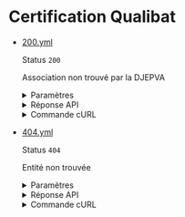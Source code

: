 # Certification Qualibat
* [200.yml](200.yml)

  Status `200`

  Association non trouvé par la DJEPVA

  <details><summary>Paramètres</summary>
  <p>

  ```json
  {
    "siret": "30613890001294"
  }
  ```

  </p>
  </details>

  <details><summary>Réponse API</summary>
  <p>

  ```json
  {
    "data": {
      "document_url": "https://github.com/etalab/siade_staging_data/blob/develop/payloads/api_entreprise_v4_qualibat_certifications_batiment//exemple-qualibat.png?raw=true",
      "document_url_expires_in": 86400,
      "date_emission": "2023-01-01",
      "date_fin_validite": "2024-02-02",
      "entity": {
        "assurance_responsabilite_travaux": {
          "nom": "GROUPAMA",
          "identifiant": "1234567890"
        },
        "assurance_responsabilite_civile": {
          "nom": "GROUPAMA",
          "identifiant": "1234567890"
        },
        "certifications": [
          {
            "code": "4322",
            "libelle": "Fabrication et pose de menuiserie intérieure en bois",
            "rge": false,
            "date_attribution": "2022-03-03"
          }
        ]
      }
    },
    "links": {
    },
    "meta": {
    }
  }
  ```

  </p>
  </details>

  <details><summary>Commande cURL</summary>
  <p>

  ```bash
  curl -H "Authorization: Bearer $token" \
    -G -d 'recipient=10000001700010' -d 'context=Contexte+de+la+requ%C3%AAte' -d 'object=Objet+de+la+requ%C3%AAte' \
    --url "https://staging.entreprise.api.gouv.fr/v4/qualibat/etablissements/30613890001294/certification_batiment"
  ```

  </p>
  </details>
* [404.yml](404.yml)

  Status `404`

  Entité non trouvée

  <details><summary>Paramètres</summary>
  <p>

  ```json
  {
    "siret": "552032534"
  }
  ```

  </p>
  </details>

  <details><summary>Réponse API</summary>
  <p>

  ```json
  {
    "errors": [
      {
        "code": "06003",
        "title": "Entité non trouvée",
        "detail": "Le ou les paramètre(s) d'entrée n'existent pas, ne sont pas connus, ou ne comportent aucune information pour cet appel. Veuillez vérifier que votre recherche est couverte par le périmètre de l'API.",
        "source": null,
        "meta": {
          "provider": "Qualibat"
        }
      }
    ]
  }
  ```

  </p>
  </details>

  <details><summary>Commande cURL</summary>
  <p>

  ```bash
  curl -H "Authorization: Bearer $token" \
    -G -d 'recipient=10000001700010' -d 'context=Contexte+de+la+requ%C3%AAte' -d 'object=Objet+de+la+requ%C3%AAte' \
    --url "https://staging.entreprise.api.gouv.fr/v4/qualibat/etablissements/552032534/certification_batiment"
  ```

  </p>
  </details>
